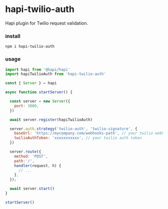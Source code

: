 # hapi-twilio-auth

Hapi plugin for Twilio request validation.

### install

```cli
npm i hapi-twilio-auth
```

### usage

```js
import hapi from '@hapi/hapi'
import hapiTwilioAuth from 'hapi-twilio-auth'

const { Server } = hapi

async function startServer() {

  const server = new Server({
    port: 3000,
  })

  await server.register(hapiTwilioAuth)

  server.auth.strategy('twilio-auth', 'twilio-signature', {
    baseUrl: 'https://mycompany.com/webhooks-path', // your twilio webhooks base url
    twilioAuthToken: 'xxxxxxxxxxx', // your twilio auth token
  })

  server.route({
    method: 'POST',
    path:'/',
    handler(request, h) {
      // ...
    },
  });

  await server.start()
}

startServer()
```
